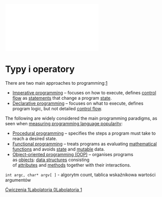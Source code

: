 ![2021_W01_wstep_typy_operatory](Notatki/Semestr%201/Podstawy%20programowania/Wyk%C5%82ady/Wyk%C5%82ad%201/2021_W01_wstep_typy_operatory.pdf)

# Typy i operatory

There are two main approaches to programming:[1](https://en.wikipedia.org/wiki/Comparison_of_programming_paradigms#cite_note-1)

-   [Imperative programming](https://en.wikipedia.org/wiki/Imperative_programming "Imperative programming") – focuses on how to execute, defines [control flow](https://en.wikipedia.org/wiki/Control_flow "Control flow") as [statements](https://en.wikipedia.org/wiki/Statement_(programming) "Statement (programming)") that change a program [state](https://en.wikipedia.org/wiki/State_(computer_science) "State (computer science)").
-   [Declarative programming](https://en.wikipedia.org/wiki/Declarative_programming "Declarative programming") – focuses on what to execute, defines program logic, but not detailed [control flow](https://en.wikipedia.org/wiki/Control_flow "Control flow").

The following are widely considered the main programming paradigms, as seen when [measuring programming language popularity](https://en.wikipedia.org/wiki/Measuring_programming_language_popularity "Measuring programming language popularity"):

-   [Procedural programming](https://en.wikipedia.org/wiki/Procedural_programming "Procedural programming") – specifies the steps a program must take to reach a desired state.
-   [Functional programming](https://en.wikipedia.org/wiki/Functional_programming "Functional programming") – treats programs as evaluating [mathematical functions](https://en.wikipedia.org/wiki/Function_(mathematics) "Function (mathematics)") and avoids [state](https://en.wikipedia.org/wiki/Program_state "Program state") and [mutable](https://en.wikipedia.org/wiki/Immutable_object "Immutable object") data.
-   [Object-oriented programming (OOP)](https://en.wikipedia.org/wiki/Object-oriented_programming "Object-oriented programming") – organises programs as [objects](https://en.wikipedia.org/wiki/Object_(computer_science) "Object (computer science)"): [data structures](https://en.wikipedia.org/wiki/Data_structure "Data structure") consisting of [attributes](https://en.wikipedia.org/wiki/Attribute_(computing) "Attribute (computing)") and [methods](https://en.wikipedia.org/wiki/Method_(computer_science) "Method (computer science)") together with their interactions.


`int argc, char* argv[ ]` - algorytm count, tablica wskaźnikowa wartości argumentów

[Ćwiczenia 1](Notatki/Semestr%201/Podstawy%20programowania/%C4%86wiczenia/%C4%86wiczenia%201/%C4%86wiczenia%201.md)[Labolatoria 0](Notatki/Semestr%201/Podstawy%20programowania/Labolatoria/Labolatoria%200/Labolatoria%200.md)[Labolatoria 1](Notatki/Semestr%201/Podstawy%20programowania/Labolatoria/Labolatoria%201/Labolatoria%201.md)